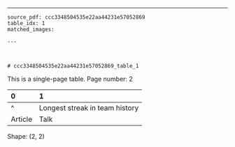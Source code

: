 ---
    source_pdf: ccc3348504535e22aa44231e57052869
    table_idx: 1
    matched_images:
    
    ---

    

    # ccc3348504535e22aa44231e57052869_table_1
This is a single-page table. Page number: 2

| 0       | 1                              |
|:--------|:-------------------------------|
| ^       | Longest streak in team history |
| Article | Talk                           |

Shape: (2, 2)

    